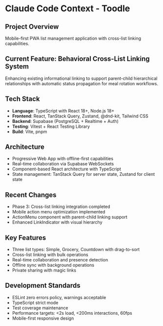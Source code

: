 # Claude Code Context - Toodle

## Project Overview
Mobile-first PWA list management application with cross-list linking capabilities.

## Current Feature: Behavioral Cross-List Linking System
Enhancing existing informational linking to support parent-child hierarchical relationships with automatic status propagation for meal rotation workflows.

## Tech Stack
- **Language**: TypeScript with React 18+, Node.js 18+
- **Frontend**: React, TanStack Query, Zustand, @dnd-kit, Tailwind CSS
- **Backend**: Supabase (PostgreSQL + Realtime + Auth)
- **Testing**: Vitest + React Testing Library
- **Build**: Vite, pnpm

## Architecture
- Progressive Web App with offline-first capabilities
- Real-time collaboration via Supabase WebSockets
- Component-based React architecture with TypeScript
- State management: TanStack Query for server state, Zustand for client state

## Recent Changes
- Phase 3: Cross-list linking integration completed
- Mobile action menu optimization implemented
- ActionMenu component with parent-child linking support
- Enhanced LinkIndicator with visual hierarchy

## Key Features
- Three list types: Simple, Grocery, Countdown with drag-to-sort
- Cross-list linking with bulk operations
- Real-time collaboration and presence detection
- Offline sync with background operations
- Private sharing with magic links

## Development Standards
- ESLint zero errors policy, warnings acceptable
- TypeScript strict mode
- Test coverage maintenance
- Performance targets: <2s load, <200ms interactions, 60fps
- Mobile-first responsive design